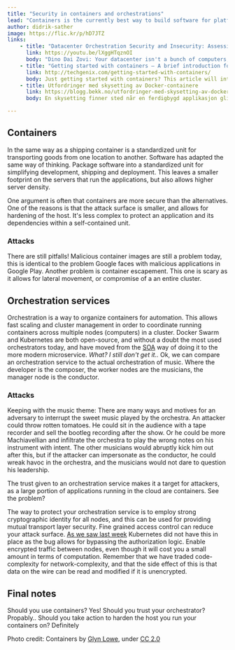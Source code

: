 ```yaml
---
title: "Security in containers and orchestrations" 
lead: "Containers is the currently best way to build software for platform independence, and an orchestration service manages them, but how about that security?" 
author: didrik-sather
image: https://flic.kr/p/hD7JTZ
links:
    - title: "Datacenter Orchestration Security and Insecurity: Assessing Kubernetes, Mesos, and Docker at Scale"
      link: https://youtu.be/lXggHTqznOI
      body: "Dino Dai Zovi: Your datacenter isn't a bunch of computers, it is *a* computer. While some large organizations have over a decade of experience running software-defined datacenters at massive scale, many more large organizations are just now laying the foundations for their own cloud-scale platforms based on similar ideas."
    - title: "Getting started with containers — A brief introduction for IT professionals"
      link: http://techgenix.com/getting-started-with-containers/
      body: Just getting started with containers? This article will introduce your to some key concepts you need to know so you can be successful in your deployment
    - title: Utfordringer med skysetting av Docker-containere
      link: https://blogg.bekk.no/utfordringer-med-skysetting-av-docker-containere-380196d74511
      body: En skysetting finner sted når en ferdigbygd applikasjon glir ut i skyen og kjører av seg selv. Første skysetting ledsages gjerne av en festlig seremoni og ofte lansering av applikasjonens navn. Det bør feires at funksjonaliteten er levert og at den skaper verdi. Spøk til side så handler skysetting om muligheten for å skape verdi fortere og enklere, ved at applikasjonen alltid er tilgjengelig på tilnærmet uendelig skalerbare ressurser i skyen.

---
```


## Containers
In the same way as a shipping container is a standardized unit for transporting goods from one location to another. Software has adapted the same way of thinking. Package software into a standardized unit for simplifying development, shipping and deployment.
This leaves a smaller footprint on the servers that run the applications, but also allows higher server density.

One argument is often that containers are more secure than the alternatives. One of the reasons is that the attack surface is smaller, and allows for hardening of the host. It's less complex to protect an application and its dependencies within a self-contained unit.

### Attacks
There are still pitfalls! Malicious container images are still a problem today, this is identical to the problem Google faces with malicious applications in Google Play.
Another problem is container escapement. This one is scary as it allows for lateral movement, or compromise of a an entire cluster.


## Orchestration services
Orchestration is a way to organize containers for automation. This allows fast scaling and cluster management in order to coordinate running containers across multiple nodes (computers) in a cluster. Docker Swarm and Kubernetes are both open-source, and without a doubt the most used orchestrators today, and have moved from the [SOA](https://en.wikipedia.org/wiki/Service-oriented_architecture) way of doing it to the more modern microservice.
_What? I still don't get it.._ Ok, we can compare an orchestration service to the actual orchestration of music. Where the developer is the composer, the worker nodes are the musicians, the manager node is the conductor.


### Attacks
Keeping with the music theme:
There are many ways and motives for an adversary to interrupt the sweet music played by the orchestra. An attacker could throw rotten tomatoes. He could sit in the audience with a tape recorder and sell the bootleg recording after the show. Or he could be more Machiavellian and infiltrate the orchestra to play the wrong notes on his instrument with intent. The other musicians would abruptly kick him out after this, but if the attacker can impersonate as the conductor, he could wreak havoc in the orchestra, and the musicians would not dare to question his leadership.

The trust given to an orchestration service makes it a target for attackers, as a large portion of applications running in the cloud are containers. See the problem?

The way to protect your orchestration service is to employ strong cryptographic identity for all nodes, and this can be used for providing mutual transport layer security. Fine grained access control can reduce your attack surface. [As we saw last week](https://www.twistlock.com/labs-blog/demystifying-kubernetes-cve-2018-1002105-dead-simple-exploit/) Kubernetes did not have this in place as the bug allows for bypassing the authorization logic.
Enable encrypted traffic between nodes, even though it will cost you a small amount in terms of computation. Remember that we have traded code-complexity for network-complexity, and that the side effect of this is that data on the wire can be read and modified if it is unencrypted.

## Final notes
Should you use containers? Yes!
Should you trust your orchestrator? Propably..
Should you take action to harden the host you run your containers on? Definitely

Photo credit: Containers by [Glyn Lowe](https://www.glynlowe.com), under [CC 2.0](https://creativecommons.org/licenses/by/2.0/)
